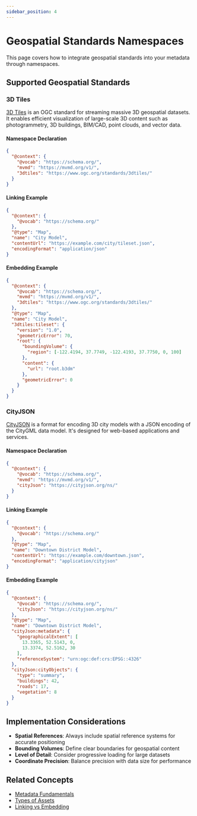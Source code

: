 ```yaml
---
sidebar_position: 4
---
```


# Geospatial Standards Namespaces

This page covers how to integrate geospatial standards into your metadata through namespaces.

## Supported Geospatial Standards

### 3D Tiles

[3D Tiles](https://www.ogc.org/standards/3dtiles) is an OGC standard for streaming massive 3D geospatial datasets. It enables efficient visualization of large-scale 3D content such as photogrammetry, 3D buildings, BIM/CAD, point clouds, and vector data.

#### Namespace Declaration

```json
{
  "@context": {
    "@vocab": "https://schema.org/",
    "mvmd": "https://mvmd.org/v1/",
    "3dtiles": "https://www.ogc.org/standards/3dtiles/"
  }
}
```

#### Linking Example

```json
{
  "@context": {
    "@vocab": "https://schema.org/"
  },
  "@type": "Map",
  "name": "City Model",
  "contentUrl": "https://example.com/city/tileset.json",
  "encodingFormat": "application/json"
}
```

#### Embedding Example

```json
{
  "@context": {
    "@vocab": "https://schema.org/",
    "mvmd": "https://mvmd.org/v1/",
    "3dtiles": "https://www.ogc.org/standards/3dtiles/"
  },
  "@type": "Map",
  "name": "City Model",
  "3dtiles:tileset": {
    "version": "1.0",
    "geometricError": 70,
    "root": {
      "boundingVolume": {
        "region": [-122.4194, 37.7749, -122.4193, 37.7750, 0, 100]
      },
      "content": {
        "url": "root.b3dm"
      },
      "geometricError": 0
    }
  }
}
```

### CityJSON

[CityJSON](https://cityjson.org/) is a format for encoding 3D city models with a JSON encoding of the CityGML data model. It's designed for web-based applications and services.

#### Namespace Declaration

```json
{
  "@context": {
    "@vocab": "https://schema.org/",
    "mvmd": "https://mvmd.org/v1/",
    "cityJson": "https://cityjson.org/ns/"
  }
}
```

#### Linking Example

```json
{
  "@context": {
    "@vocab": "https://schema.org/"
  },
  "@type": "Map",
  "name": "Downtown District Model",
  "contentUrl": "https://example.com/downtown.json",
  "encodingFormat": "application/cityjson"
}
```

#### Embedding Example

```json
{
  "@context": {
    "@vocab": "https://schema.org/",
    "cityJson": "https://cityjson.org/ns/"
  },
  "@type": "Map",
  "name": "Downtown District Model",
  "cityJson:metadata": {
    "geographicalExtent": [
      13.3365, 52.5143, 0,
      13.3374, 52.5162, 30
    ],
    "referenceSystem": "urn:ogc:def:crs:EPSG::4326"
  },
  "cityJson:cityObjects": {
    "type": "summary",
    "buildings": 42,
    "roads": 17,
    "vegetation": 8
  }
}
```

## Implementation Considerations

- **Spatial References**: Always include spatial reference systems for accurate positioning
- **Bounding Volumes**: Define clear boundaries for geospatial content
- **Level of Detail**: Consider progressive loading for large datasets
- **Coordinate Precision**: Balance precision with data size for performance

## Related Concepts

- [Metadata Fundamentals](../concepts/metadata-fundamentals.md)
- [Types of Assets](../concepts/types-of-assets.md)
- [Linking vs Embedding](../concepts/linking-vs-embedding.md) 